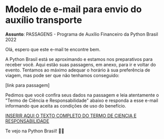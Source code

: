 # Modelo de e-mail para envio do auxílio transporte

**Assunto**: PASSAGENS - Programa de Auxílio Financeiro da Python Brasil 2022

Olá, espero que este e-mail te encontre bem.

A Python Brasil está se aproximando e estamos nos preparativos para receber você. Aqui  estão suas passagens, em anexo, para ir e voltar do evento. Tentamos ao máximo adequar o horário à sua preferência de viagem, mas pode ser que não tenhamos conseguido:

[link para passagem]

Pedimos que você confira seus dados na passagem e leia atentamente o "Termo de Ciência e Responsabilidade" abaixo e responda a esse e-mail informando que aceita as condições de uso do benefício.

[INSERIR AQUI O TEXTO COMPLETO DO TERMO DE CIENCIA E RESPONSABILIDADE](https://github.com/pythonbrasil/pybr2022-bolsa-viagem/blob/main/termo_ciencia_responsabilidade_passagem_aerea.md)

Te vejo na Python Brasil! ✌🏾
